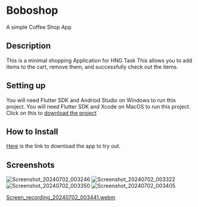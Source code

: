 # Boboshop

A simple Coffee Shop App

## Description
This is a minimal shopping Application for HNG Task
This allows you to add items to the cart, remove them, and successfully check out the items.

## Setting up
You will need Flutter SDK and Andriod Studio on Windows to run this project.
You will need Flutter SDK and Xcode on MacOS to run this project.
Click on this to [download the project](https://github.com/Kwasi48/boboshop/archive/refs/heads/master.zip) 


## How to Install
 [Here]() is the link to download the app to try out.



## Screenshots
 ![Screenshot_20240702_003246](https://github.com/Kwasi48/boboshop/assets/63691756/c56d8478-af35-4c5c-8bd5-8e21771881c4)
![Screenshot_20240702_003322](https://github.com/Kwasi48/boboshop/assets/63691756/c5ea33ae-d2aa-4fee-a7bf-7d48676bd836)
![Screenshot_20240702_003350](https://github.com/Kwasi48/boboshop/assets/63691756/34008a74-ddd5-48b0-a21b-01d7e28af18d)
![Screenshot_20240702_003405](https://github.com/Kwasi48/boboshop/assets/63691756/596f7a9f-77ac-4286-b670-a8f5483d7060)

[Screen_recording_20240702_003441.webm](https://github.com/Kwasi48/boboshop/assets/63691756/7713f3ab-150a-4456-b8bb-17cbb8571426)
